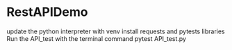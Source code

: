 # RestAPIDemo
update the python interpreter with venv
install requests and pytests libraries
Run the API_test with the terminal command pytest API_test.py
